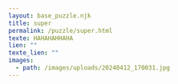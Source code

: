 ```yaml
---
layout: base_puzzle.njk
title: super
permalink: /puzzle/super.html
texte: HAHAHAHHAHA
lien: ""
texte_lien: ""
images:
  - path: /images/uploads/20240412_170031.jpg
---
```

